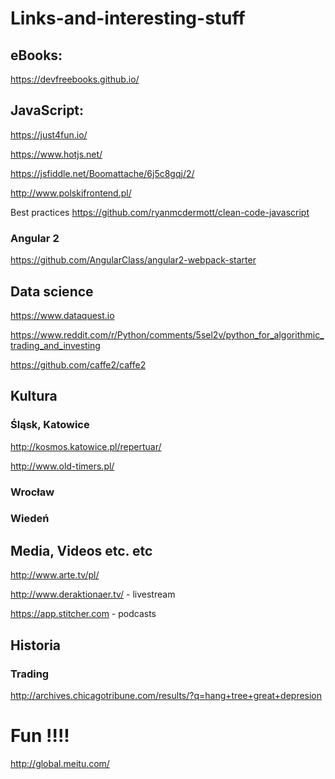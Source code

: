 # Links-and-interesting-stuff

## eBooks:

https://devfreebooks.github.io/










## JavaScript:

https://just4fun.io/

https://www.hotjs.net/

https://jsfiddle.net/Boomattache/6j5c8gqj/2/

http://www.polskifrontend.pl/

Best practices https://github.com/ryanmcdermott/clean-code-javascript


### Angular 2

https://github.com/AngularClass/angular2-webpack-starter


## Data science

https://www.dataquest.io

https://www.reddit.com/r/Python/comments/5sel2v/python_for_algorithmic_trading_and_investing

https://github.com/caffe2/caffe2


## Kultura

### Śląsk, Katowice

http://kosmos.katowice.pl/repertuar/

http://www.old-timers.pl/


### Wrocław


### Wiedeń

## Media, Videos etc. etc

http://www.arte.tv/pl/

http://www.deraktionaer.tv/ - livestream

https://app.stitcher.com - podcasts


## Historia

### Trading 

http://archives.chicagotribune.com/results/?q=hang+tree+great+depresion




# Fun !!!!

http://global.meitu.com/
